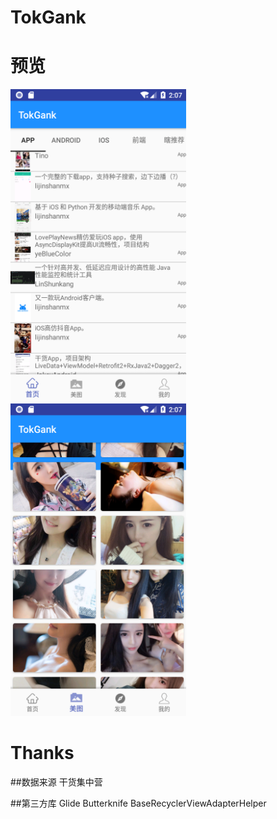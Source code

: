 # TokGank


# 预览

<Img src="https://github.com/lunaludu/TokGank/blob/master/app/src/main/res/drawable/Screenshot1540577263.png" witdth="500" height="500" />

<Img src="https://github.com/lunaludu/TokGank/blob/master/app/src/main/res/drawable/Screenshot1540577274.png" witdth="500" height="500" />

</br>


# Thanks

##数据来源
干货集中营
</br>

##第三方库
Glide
Butterknife
BaseRecyclerViewAdapterHelper
</br>


</br>